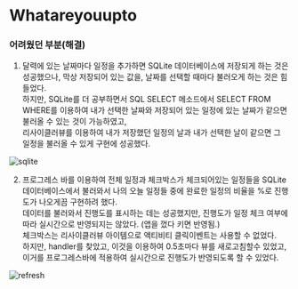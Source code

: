 # Whatareyouupto


### 어려웠던 부분(해결)

1. 달력에 있는 날짜마다 일정을 추가하면 SQLite 데이터베이스에 저장되게 하는 것은 성공했으나, 막상 저장되어 있는 값을, 날짜를 선택할 때마다 불러오게 하는 것은 힘들었다.    
하지만, SQLite를 더 공부하면서 SQL SELECT 메소드에서 SELECT FROM WHERE를 이용하여 내가 선택한 날짜와 저장되어 있는 일정에 있는 날짜가 같으면 불러올 수 있는 것이 가능하였고,  
리사이클러뷰를 이용하여 내가 저장했던 일정의 날과 내가 선택한 날이 같으면 그 일정을 불러올 수 있게 구현에 성공했다. 

![sqlite](https://user-images.githubusercontent.com/86480696/176426809-8798d19e-8827-4305-a40f-0e71256c40d4.gif)

2. 프로그레스 바를 이용하여 전체 일정과 체크박스가 체크되어있는 일정들을 SQLite 데이터베이스에서 불러와서 나의 오늘 일정들 중에 완료한 일정의 비율을 %로 진행도가 나오게끔 구현하려 했다.  
데이터를 불러와서 진행도를 표시하는 데는 성공했지만, 진행도가 일정 체크 여부에 따라 실시간으로 반영되지는 않았다. (앱을 껐다 키면 반영됨.)  
체크박스는 리사이클러뷰 아이템으로 액티비티 클릭이벤트는 사용할 수 없었다.  
하지만, handler를 찾았고, 이것을 이용하여 0.5초마다 뷰를 새로고침할수 있었고, 이거를 프로그레스바에 적용하여 실시간으로 진행도가 반영되도록 할 수 있었다.

![refresh](https://user-images.githubusercontent.com/86480696/176429549-56196db4-e203-4737-80a1-78400cafd50c.gif)
